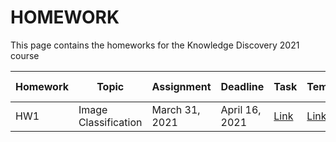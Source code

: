 # HOMEWORK
This page contains the homeworks for the Knowledge Discovery 2021 course

| Homework | Topic | Assignment | Deadline | Task | Template | Submission Form |
| -------- | --------- | ------------ | -------- | -------------- | -------- | ------------- |
| HW1     | Image Classification | March 31, 2021 | April 16, 2021 | [Link](hw1-2021.md) | [Link](https://www.overleaf.com/read/fttvfxqgvfvs) | [Link](https://forms.gle/z7qvczqM2Vr1an9MA) |

[404]: /knowledge-discovery-course/fallback

